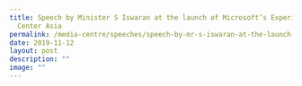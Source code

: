 ```yaml
---
title: Speech by Minister S Iswaran at the launch of Microsoft’s Experience
  Center Asia
permalink: /media-centre/speeches/speech-by-mr-s-iswaran-at-the-launch-of-microsoft-experience-center-asia/
date: 2019-11-12
layout: post
description: ""
image: ""
---
```

